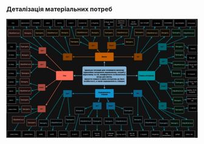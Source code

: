 ### Деталізація матеріальних потреб

![](https://github.com/oleksandrblazhko/ai-216-keller/blob/ai-216-keller_with_laboratory_work_1/1-SoftwareRequirements/1.1-DeterminingConsumerNeeds/1.1.2-MaterialNeedsDetails/MindMapLab1Keller.jpg)
